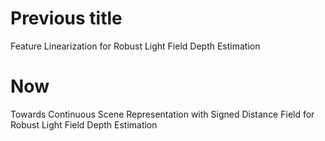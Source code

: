 # Previous title
Feature Linearization for Robust Light Field Depth Estimation

# Now
Towards Continuous Scene Representation with Signed Distance Field for Robust Light Field Depth Estimation
